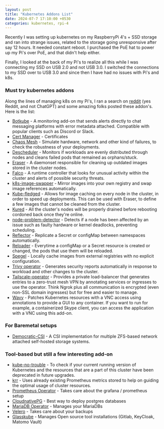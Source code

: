 ```yaml
---
layout: post
title: "Kubernetes Addons List"
date: 2024-07-7 17:10:00 +0530
categories: kubernetes, rpi-4
---
```


Recently I was setting up kubernetes on my RaspberryPi 4's + SSD storage and ran into strange issues, related to the storage going unresponsive after say 12 hours. It needed constant reboot. I purchased the PoE hat to power up my Pi's over PoE, and that didn't help either.

Finally, I looked at the back of my Pi's to realize all this while I was connecting my SSD on USB 2.0 and not USB 3.0. I switched the connections to my SSD over to USB 3.0 and since then I have had no issues with Pi's and k8s.

### Must try kubernetes addons
Along the lines of managing k8s on my Pi's, I ran a search on [reddit](https://www.reddit.com/r/kubernetes/comments/1849egq/must_have_kubernetes_cluster_addons/) (yes Reddit, and not ChatGPT) and some amazing folks posted these addon's. Here is the list:

- [Botkube](https://botkube.io/) - A monitoring add-on that sends alerts directly to chat messaging platforms with error metadata attached. Compatible with popular clients such as Discord or Slack.
- [Cert Manager](https://artifacthub.io/packages/helm/cert-manager/cert-manager) - Certificates
- [Chaos Mesh](https://chaos-mesh.org/) - Simulate hardware, network and other kind of failures, to check the robustness of your deployments.
- [Descheduler](https://github.com/kubernetes-sigs/descheduler) - Monitors if workloads are evenly distributed through nodes and cleans failed pods that remained as orphans/stuck. 
- [Eraser](https://github.com/azure/eraser) - A daemonset responsible for cleaning up outdated images stored in the cluster nodes. 
- [Falco](https://falco.org/) - A runtime controller that looks for unusual activity within the cluster and alerts of possible security threats. 
- [k8s-image-swapper](https://github.com/estahn/k8s-image-swapper) - Mirror images into your own registry and swap image references automatically. 
- [Kube-fledged](https://github.com/senthilrch/kube-fledged) - Allows for image caching on every node in the cluster, in order to speed up deployments. This can be used with Eraser, to define a few images that cannot be cleaned from the cluster. 
- [Kured](https://github.com/kubereboot/charts/tree/main/charts/kured) - All the cluster's nodes will be properly drained before rebooting cordoned back once they're online. 
- [node-problem-detector](https://github.com/kubernetes/node-problem-detector) - Detects if a node has been affected by an issue such as faulty hardware or kernel deadlocks, preventing scheduling. 
- [Reflector](https://github.com/emberstack/kubernetes-reflector) - Replicate a Secret or configMap between namespaces automatically. 
- [Reloader](https://github.com/stakater/Reloader) - Everytime a configMap or a Secret resource is created or changed, the pods that use them will be reloaded. 
- [Spegel](https://github.com/XenitAB/spegel) - Locally cache images from external registries with no explicit configuration.
- [Trivy operator](https://github.com/aquasecurity/trivy-operator) - Generates security reports automatically in response to workload and other changes to the cluster. 
- [Tailscale-operator](https://tailscale.com/kubernetes-operator/) - Provides a private load-balancer that generates entries to a zero-trust mesh VPN by annotating services or ingresses to use the operator. Think Ngrok plus all communication is encrypted (even non-SSL domain ingresses) but for free and easier to manage. 
- [Wavy](https://github.com/wavyland/wavy) - Patches Kubernetes resources with a VNC access using annotations to provide a GUI to any container. If you want to run for example, a containerized Skype client, you can access the application with a VNC using this add-on.

### For Baremetal setups
- [Democratic-CSI](https://github.com/democratic-csi/democratic-csi) - A CSI implementation for multiple ZFS-based network attached self-hosted storage systems. 

### Tool-based but still a few interesting add-on
- [kube-no-trouble](https://github.com/doitintl/kube-no-trouble) - To check if your current running version of Kubernetes and the resources that are a part of this cluster have been deprecated in future upgrades. 
- [krr](https://github.com/robusta-dev/krr) - Uses already existing Prometheus metrics stored to help on guiding the optimal usage of cluster resources. 
- [Prometheus Operator](https://artifacthub.io/packages/helm/prometheus-community/kube-prometheus-stack) - Takes care about the grafana / prometheus setup 
- [CloudnativePG](https://artifacthub.io/packages/helm/cloudnative-pg/cloudnative-pg) - Best way to deploy postgres databases 
- [MariaDB Operator](https://artifacthub.io/packages/helm/mariadb-operator/mariadb-operator) - Manages your MariaDBs
- [Velero](https://artifacthub.io/packages/helm/vmware-tanzu/velero) - Takes care about your backups 
- [Glasskube](https://github.com/glasskube/operator) - Manages Open source tool installations (Gitlab, KeyCloak, Matomo Vault) 

